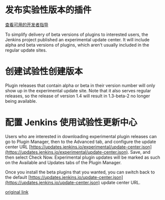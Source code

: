# 发布实验性版本的插件

[查看可用的开发者指导](https://jenkins.io/doc/developer/guides)

To simplify delivery of beta versions of plugins to interested users, the Jenkins project published an experimental update center. It will include alpha and beta versions of plugins, which aren’t usually included in the regular update sites.

# 创建试验性创建版本
Plugin releases that contain alpha or beta in their version number will only show up in the experimental update site. Note that it also serves regular releases, so the release of version 1.4 will result in 1.3-beta-2 no longer being available.

# 配置 Jenkins 使用试验性更新中心
Users who are interested in downloading experimental plugin releases can go to Plugin Manager, then to the Advanced tab, and configure the update center URL [https://updates.jenkins.io/experimental/update-center.json](https://updates.jenkins.io/experimental/update-center.json). Save, and then select Check Now. Experimental plugin updates will be marked as such on the Available and Updates tabs of the Plugin Manager.

Once you install the beta plugins that you wanted, you can switch back to the default [https://updates.jenkins.io/update-center.json](https://updates.jenkins.io/update-center.json) update center URL.

[original link](https://jenkins.io/doc/developer/publishing/releasing-experimental-updates/)
